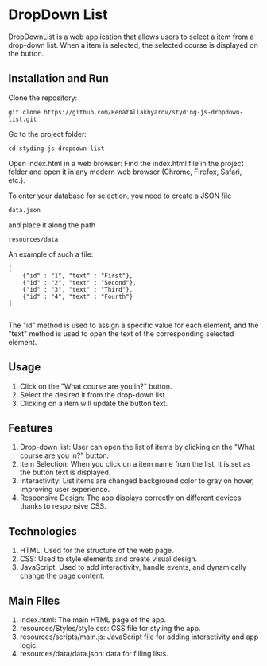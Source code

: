 # DropDown List
DropDownList is a web application that allows users to select a item from a drop-down list. When a item is selected, the selected course is displayed on the button.

## Installation and Run
Clone the repository: 
```
git clone https://github.com/RenatAllakhyarov/styding-js-dropdown-list.git
```
Go to the project folder:
```
cd styding-js-dropdown-list
```
Open index.html in a web browser: Find the index.html file in the project folder and open it in any modern web browser (Chrome, Firefox, Safari, etc.).

To enter your database for selection, you need to create a JSON file
``` 
data.json
```
and place it along the path
```
resources/data
```
An example of such a file:
```
[
    {"id" : "1", "text" : "First"},
    {"id" : "2", "text" : "Second"},
    {"id" : "3", "text" : "Third"},
    {"id" : "4", "text" : "Fourth"} 
]
  
```
The "id" method is used to assign a specific value for each element, and the "text" method is used to open the text of the corresponding selected element.

## Usage
1. Click on the "What course are you in?" button.
2. Select the desired it from the drop-down list.
3. Clicking on a item will update the button text.

## Features
1. Drop-down list: User can open the list of items by clicking on the "What course are you in?" button.
2. item Selection: When you click on a item name from the list, it is set as the button text is displayed.
3. Interactivity: List items are changed background color to gray on hover, improving user experience.
4. Responsive Design: The app displays correctly on different devices thanks to responsive CSS.

## Technologies
1. HTML: Used for the structure of the web page.
2. CSS: Used to style elements and create visual design.
3. JavaScript: Used to add interactivity, handle events, and dynamically change the page content.

## Main Files
1. index.html: The main HTML page of the app.
2. resources/Styles/style.css: CSS file for styling the app.
3. resources/scripts/main.js: JavaScript file for adding interactivity and app logic.
5. resources/data/data.json: data for filling lists.